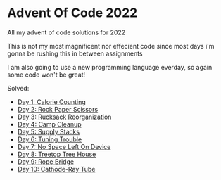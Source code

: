 # Advent Of Code 2022

All my advent of code solutions for 2022

This is not my most magnificent nor effecient code since most days i'm gonna be rushing this in between assignments

I am also going to use a new programming language everday, so again some code won't be great!

Solved:

- [Day 1: Calorie Counting](1/1_pt1.py)
- [Day 2: Rock Paper Scissors](2/2_pt1.js)
- [Day 3: Rucksack Reorganization](3/ThreePart1.java)
- [Day 4: Camp Cleanup](4/4_part1.dart)
- [Day 5: Supply Stacks](5/5_part1.coffee)
- [Day 6: Tuning Trouble](6/6_part1.rs)
- [Day 7: No Space Left On Device](7/7_part1.lua)
- [Day 8: Treetop Tree House](8/8_part1.swift)
- [Day 9: Rope Bridge](9/9_part1.rb)
- [Day 10: Cathode-Ray Tube](10/10_part1.pl)